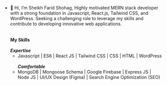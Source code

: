 - 👋 Hi, I’m Sheikh Farid Shohag, 
Highly motivated MERN stack developer with a strong foundation in Javascript, React.js, Tailwind CSS, and WordPress. Seeking a challenging role to leverage my skills and contribute to developing innovative web applications.<br /><br /><br />
**My Skills** <br /><br />
  ***Expertise***
  - Javascript | ES6 | React JS | Tailwind CSS | CSS | HTML | WordPress <br /><br />
  ***Comfortable***
  - MongoDB | Mongoose Schema | Google Firebase | Express JS | Node JS | UI/UX Design (Figma) | Search Engine Optimization (SEO)
